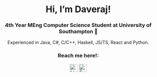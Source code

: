 <h1 align="center">Hi, I’m Daveraj!</h1>
<h3 align="center">4th Year MEng Computer Science Student at University of Southampton 📖</h3>
<p align="center">
Experienced in Java, C#, C/C++, Haskell, JS/TS, React and Python. 
</p>
<h3 align="center">Reach me here!:</h3>
<p align="center">
<a href="https://www.linkedin.com/in/daverajnothay/"><img src="https://cdn.jsdelivr.net/gh/dmhendricks/signature-social-icons/icons/round-flat-filled/50px/linkedin.png" alt="LinkedIn" title="LinkedIn" width="25" height="25" /></a>
<a href="mailto:daveraj.singh@outlook.com"><img src="https://cdn.jsdelivr.net/gh/dmhendricks/signature-social-icons/icons/round-flat-filled/50px/mail.png" alt="Email" title="Email" width="25" height="25" /></a>
</p>

